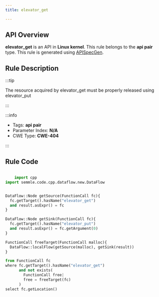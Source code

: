 ```yaml
---
title: elevator_get

---
```



## API Overview
**elevator_get** is an API in **Linux kernel**. This rule belongs to the **api pair** type. This rule is generated using [APISpecGen](../../tools/APISpecGen).
## Rule Description

:::tip

The resource acquired by elevator_get must be properly released using elevator_put

:::

:::info

- Tags: **api pair**
- Parameter Index: **N/A**
- CWE Type: **CWE-404**

:::

## Rule Code
```python

    import cpp
import semmle.code.cpp.dataflow.new.DataFlow


DataFlow::Node getSource(FunctionCall fc){
  fc.getTarget().hasName("elevator_get")
  and result.asExpr() = fc
}

DataFlow::Node getSink(FunctionCall fc){
  fc.getTarget().hasName("elevator_put")
  and result.asExpr() = fc.getArgument(0)
}

FunctionCall freeTarget(FunctionCall malloc){
  DataFlow::localFlow(getSource(malloc), getSink(result))
}

from FunctionCall fc
where fc.getTarget().hasName("elevator_get")
      and not exists(
        FunctionCall free| 
        free = freeTarget(fc)
      )
select fc.getLocation()

    
```